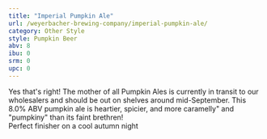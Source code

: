 ```yaml
---
title: "Imperial Pumpkin Ale"
url: /weyerbacher-brewing-company/imperial-pumpkin-ale/
category: Other Style
style: Pumpkin Beer
abv: 8
ibu: 0
srm: 0
upc: 0
---
```

Yes that's right!  The mother of all Pumpkin Ales is currently in transit to our wholesalers and should be out on shelves around mid-September.  This 8.0% ABV pumpkin ale is heartier, spicier, and more caramelly" and "pumpkiny" than its faint brethren!  
  Perfect finisher on a cool autumn night
